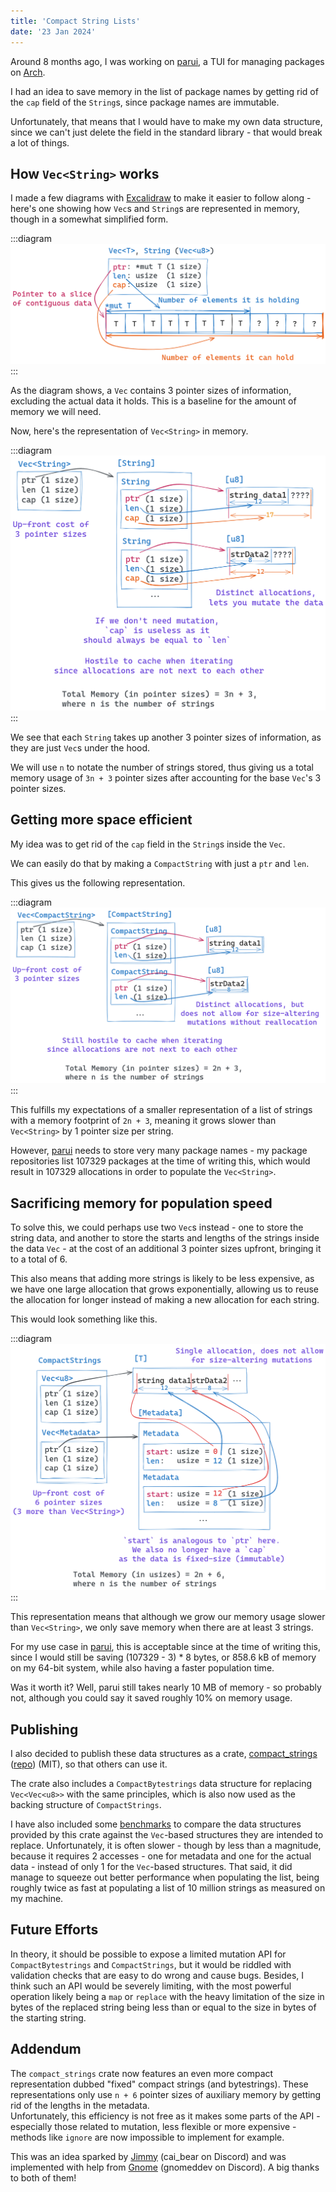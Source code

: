 ```yaml
---
title: 'Compact String Lists'
date: '23 Jan 2024'
---
```


Around 8 months ago, I was working on [parui](https://github.com/Vonr/parui), a TUI for managing packages on [Arch](https://archlinux.org).

I had an idea to save memory in the list of package names by getting rid of the `cap` field of the `String`s, since package names are immutable.

Unfortunately, that means that I would have to make my own data structure, since we can't just delete the field in the standard library - that would break a lot of things.

## How `Vec<String>` works

I made a few diagrams with [Excalidraw](https://excalidraw.com/) to make it easier to follow along - 
here's one showing how `Vec`s and `String`s are represented in memory, though in a somewhat simplified form.

:::diagram
![How Vecs (and Strings) are represented in memory (simplified)](/blog/compact-strings/vec-light.png)
:::

As the diagram shows, a `Vec` contains 3 pointer sizes of information, excluding the actual data it holds.
This is a baseline for the amount of memory we will need.

Now, here's the representation of `Vec<String>` in memory.

:::diagram
![How Vec\<String\> is represented in memory](/blog/compact-strings/vec-string-light.png)
:::

We see that each `String` takes up another 3 pointer sizes of information, as they are just `Vec`s under the hood.

We will use `n` to notate the number of strings stored, thus giving us a total memory usage of `3n + 3` pointer sizes after accounting for the base `Vec`'s 3 pointer sizes.

## Getting more space efficient

My idea was to get rid of the `cap` field in the `String`s inside the `Vec`.

We can easily do that by making a `CompactString` with just a `ptr` and `len`.

This gives us the following representation.

:::diagram
![Possible memory representation](/blog/compact-strings/possible-light.png)
:::

This fulfills my expectations of a smaller representation of a list of strings with a memory footprint of `2n + 3`, meaning
it grows slower than `Vec<String>` by 1 pointer size per string.

However, [parui](https://github.com/Vonr/parui) needs to store very many package names - my package repositories list
107329 packages at the time of writing this, which would result in 107329 allocations in order to populate the `Vec<String>`.

## Sacrificing memory for population speed

To solve this, we could perhaps use two `Vec`s instead - one to store the string data, and another to store the starts and lengths of the strings
inside the data `Vec` - at the cost of an additional 3 pointer sizes upfront, bringing it to a total of 6.

This also means that adding more strings is likely to be less expensive, as we have one large allocation that grows exponentially, allowing us
to reuse the allocation for longer instead of making a new allocation for each string.

This would look something like this.

:::diagram
![How CompactStrings is represented in memory](/blog/compact-strings/compactstrings-light.png)
:::

This representation means that although we grow our memory usage slower than `Vec<String>`, 
we only save memory when there are at least 3 strings.

For my use case in [parui](https://github.com/Vonr/parui), this is acceptable since at the time of writing this,
since I would still be saving (107329 - 3) * 8 bytes, or 858.6 kB of memory on my 64-bit system,
while also having a faster population time.

Was it worth it? Well, parui still takes nearly 10 MB of memory - so probably not, although you could say it saved roughly 10% on memory usage.

## Publishing

I also decided to publish these data structures as a crate,
[compact_strings](https://lib.rs/crates/compact_strings) ([repo](https://github.com/Vonr/compact_strings)) (MIT), so that others can use it.

The crate also includes a `CompactBytestrings` data structure for replacing `Vec<Vec<u8>>` with the same principles, 
which is also now used as the backing structure of `CompactStrings`.

I have also included some [benchmarks](https://github.com/Vonr/compact_strings/blob/master/benchmarks/BENCHMARKS.md) to compare the data structures provided by this crate against the `Vec`-based
structures they are intended to replace. Unfortunately, it is often slower - though by less than a magnitude,
because it requires 2 accesses - one for metadata and one for the actual data - instead of only 1 for the `Vec`-based
structures. That said, it did manage to squeeze out better performance when populating the list, being roughly twice
as fast at populating a list of 10 million strings as measured on my machine.

## Future Efforts

In theory, it should be possible to expose a limited mutation API for `CompactBytestrings` and `CompactStrings`, but it would
be riddled with validation checks that are easy to do wrong and cause bugs. Besides, I think such an API
would be severely limiting, with the most powerful operation likely being a `map` or `replace` with the heavy limitation
of the size in bytes of the replaced string being less than or equal to the size in bytes of the starting string.

## Addendum

The `compact_strings` crate now features an even more compact representation dubbed "fixed" compact strings (and bytestrings).
These representations only use `n + 6` pointer sizes of auxiliary memory by getting rid of the lengths in the metadata.  
Unfortunately, this efficiency is not free as it makes some parts of the API - especially those related to mutation, less 
flexible or more expensive - methods like `ignore` are now impossible to implement for example.

This was an idea sparked by [Jimmy](https://github.com/caibear) (cai_bear on Discord) and was implemented with help
from [Gnome](https://github.com/GnomedDev) (gnomeddev on Discord). A big thanks to both of them!
